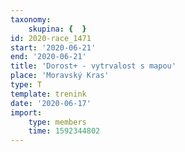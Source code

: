 ```yaml
---
taxonomy:
    skupina: {  }
id: 2020-race_1471
start: '2020-06-21'
end: '2020-06-21'
title: 'Dorost+ - vytrvalost s mapou'
place: 'Moravský Kras'
type: T
template: trenink
date: '2020-06-17'
import:
    type: members
    time: 1592344802
---
```

